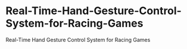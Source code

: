 # Real-Time-Hand-Gesture-Control-System-for-Racing-Games
Real-Time Hand Gesture Control System for Racing Games
